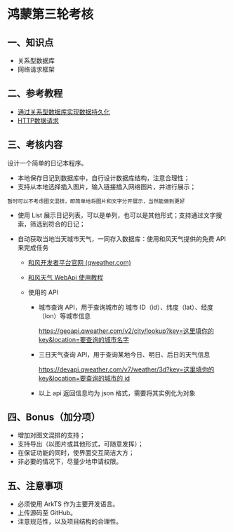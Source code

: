 # 鸿蒙第三轮考核

## 一、知识点

- 关系型数据库
- 网络请求框架

## 二、参考教程

- [通过关系型数据库实现数据持久化](https://developer.huawei.com/consumer/cn/doc/harmonyos-guides-V5/data-persistence-by-rdb-store-V5)
- [HTTP数据请求](https://developer.huawei.com/consumer/cn/doc/harmonyos-guides-V5/http-request-V5)

## 三、考核内容

设计一个简单的日记本程序。

- 本地保存日记到数据库中，自行设计数据库结构，注意合理性；
- 支持从本地选择插入图片，输入链接插入网络图片，并进行展示；

​ `暂时可以不考虑图文混排，即简单地将图片和文字分开展示，当然能做到更好`

- 使用 List 展示日记列表，可以是单列，也可以是其他形式；支持通过文字搜索，筛选到符合的日记；

- 自动获取当地当天城市天气，一同存入数据库：使用和风天气提供的免费 API 来完成任务

  - [和风开发者平台官网 (qweather.com)](https://dev.qweather.com/)

  - [和风天气 WebApi 使用教程](https://www.cnblogs.com/6543x1/p/15684812.html)

  - 使用的 API

    - 城市查询 API，用于查询城市的 城市 ID（id）、纬度（lat）、经度（lon）等城市信息

      [https://geoapi.qweather.com/v2/city/lookup?key=这里填你的 key&location=要查询的城市名字](https://geoapi.qweather.com/v2/city/lookup?key=这里填你的key&location=要查询的城市名字)

    - 三日天气查询 API，用于查询某地今日、明日、后日的天气信息

      [https://devapi.qweather.com/v7/weather/3d?key=这里填你的 key&location=要查询的城市的 id](https://devapi.qweather.com/v7/weather/3d?key=这里填你的key&location=要查询的城市的id)

    - 以上 api 返回信息均为 json 格式，需要将其实例化为对象


## 四、Bonus（加分项）

- 增加对图文混排的支持；
- 支持导出（以图片或其他形式，可随意发挥）；
- 在保证功能的同时，使界面交互简洁大方；
- 非必要的情况下，尽量少地申请权限。

## 五、注意事项

- 必须使用 ArkTS 作为主要开发语言。
- 上传源码至 GitHub。
- 注意规范性，以及项目结构的合理性。
